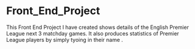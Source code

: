 # Front_End_Project
This Front End Project I have created shows details of the English Premier League next 3 matchday games.  It also produces statistics of Premier League players by simply tyoing in their name .
